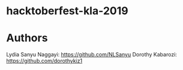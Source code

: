 # hacktoberfest-kla-2019


# Authors
Lydia Sanyu Naggayi: https://github.com/NLSanyu
Dorothy Kabarozi: https://github.com/dorothykiz1
